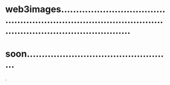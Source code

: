 # web3images..................................................................................................................................
# soon.................................................
.
